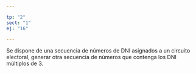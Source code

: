 ```yaml
---

tp: "2"
sect: "1"
ej: "16"

---
```


Se dispone de una secuencia de números de DNI asignados a un circuito electoral, generar otra secuencia de números que contenga los DNI múltiplos de 3.